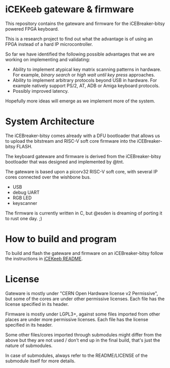 iCEKeeb gateware & firmware
===========================

This repository contains the gateware and firmware for the iCEBreaker-bitsy powered FPGA keyboard.

This is a research project to find out what the advantage is of using an FPGA instead of a hard IP microcontroller.

So far we have identified the following possible advantages that we are working on implementing and validating:
* Ability to implement atypical key matrix scanning patterns in hardware. For example, *binary search* or *high wait until key press* approaches.
* Ability to implement arbitrary protocols beyond USB in hardware. For example natively support PS/2, AT, ADB or Amiga keyboard protocols.
* Possibly improved latency.

Hopefully more ideas will emerge as we implement more of the system.

System Architecture
===================
The iCEBreaker-bitsy comes already with a DFU bootloader that allows us to upload the bitstream and RISC-V soft core firmware into the iCEBreaker-bitsy FLASH.

The keyboard gateware and firmware is derived from the iCEBreaker-bitsy bootloader that was designed and implemented by @tnt.

The gateware is based upon a picorv32 RISC-V soft core, with several IP cores connected over the wishbone bus.
* USB
* debug UART
* RGB LED
* keyscanner

The firmware is currently written in C, but @esden is dreaming of porting it to rust one day. ;)

How to build and program
========================

To build and flash the gateware and firmware on an iCEBreaker-bitsy follow the instructions in [iCEKeeb README](gateware/icekeeb/README.md).


License
=======

Gateware is mostly under "CERN Open Hardware license v2 Permissive", but some of the cores are under other permissive licenses. Each file has the license specified in its header.

Firmware is mostly under LGPL3+, against some files imported from other places are under more permissive licenses. Each file has the license specified in its header.

Some other files/cores imported through submodules might differ from the above but they are not used / don't end up in the final build, that's just the nature of submodules.

In case of submodules, always refer to the README/LICENSE of the submodule itself for more details.
